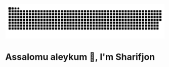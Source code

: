 <div>
  <img src="https://github.com/omadli/omadli/raw/master/output/github-contribution-grid-snake.svg" alt="snake"></center>
</div>



<h1>Assalomu aleykum 👋, I'm Sharifjon</h1>
